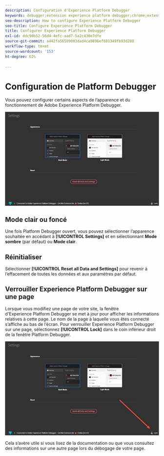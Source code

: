 ```yaml
---
description: Configuration d'Experience Platform Debugger
keywords: debugger;extension experience platform debugger;chrome;extension;configurer
seo-description: How to configure Experience Platform Debugger
seo-title: Configure Experience Platform Debugger
title: Configurer Experience Platform Debugger
exl-id: ddc90b52-56d4-4efc-aad7-5a2c430e7dfe
source-git-commit: a442fa56589003dad4ca9896ef601349fb93d280
workflow-type: tm+mt
source-wordcount: '153'
ht-degree: 62%

---
```


# Configuration de Platform Debugger

Vous pouvez configurer certains aspects de l’apparence et du fonctionnement de Adobe Experience Platform Debugger.

![](assets/settings.jpg)

## Mode clair ou foncé

Une fois Platform Debugger ouvert, vous pouvez sélectionner l’apparence souhaitée en accédant à **[!UICONTROL Settings]** et en sélectionnant **Mode sombre** (par défaut) ou **Mode clair**.

## Réinitialiser

Sélectionner **[!UICONTROL Reset all Data and Settings]** pour revenir à l’effacement de toutes les données et aux paramètres par défaut.

## Verrouiller Experience Platform Debugger sur une page

Lorsque vous modifiez une page de votre site, la fenêtre d&#39;Experience Platform Debugger se met à jour pour afficher les informations relatives à cette page. Le nom de la page à laquelle vous êtes connecté s’affiche au bas de l’écran. Pour verrouiller Experience Platform Debugger sur une page, sélectionnez **[!UICONTROL Lock]** dans le coin inférieur droit de la fenêtre Platform Debugger.

![](assets/lock.jpg)

Cela s’avère utile si vous lisez de la documentation ou que vous consultez des informations sur une autre page lors du débogage de votre page.
